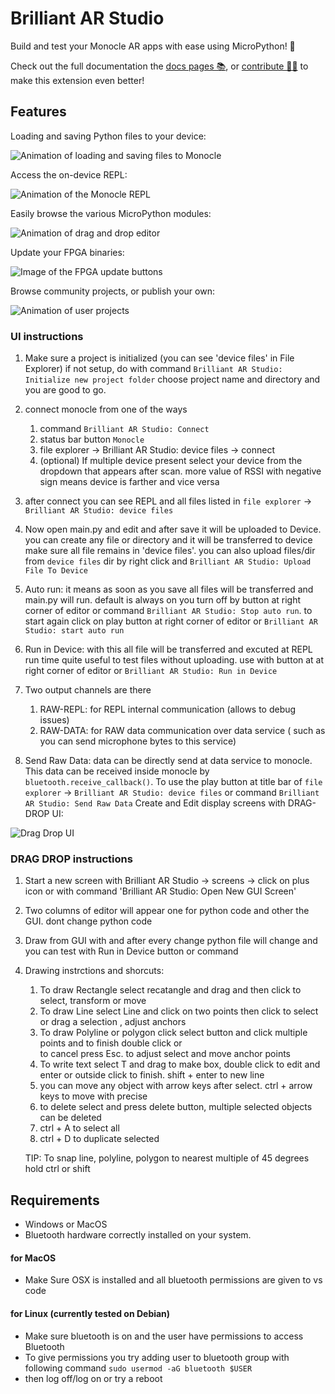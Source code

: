 # Brilliant AR Studio

Build and test your Monocle AR apps with ease using MicroPython! 🐍

Check out the full documentation the [docs pages 📚](https://docs.brilliant.xyz), or [contribute 🧑‍💻](https://github.com/brilliantlabsAR/ar-studio-for-vscode) to make this extension even better!

## Features

Loading and saving Python files to your device:

![Animation of loading and saving files to Monocle](./media/vscode-ext-upload-file.gif)

Access the on-device REPL:

![Animation of the Monocle REPL](./media/vscode-ext-repl.gif)

Easily browse the various MicroPython modules:

![Animation of drag and drop editor](./media/vscode-ext-api-drag-drop.gif)

Update your FPGA binaries:

![Image of the FPGA update buttons](./media/vscode-ext-custom-fpga.gif)

Browse community projects, or publish your own:

![Animation of user projects](./media/vscode-ext-custom-projects.gif)

### UI instructions

1. Make sure a project is initialized (you can see 'device files' in File Explorer)
   if not setup, do with command `Brilliant AR Studio: Initialize new project folder`
   choose project name and directory and you are good to go.

2. connect monocle from one of the ways
   1. command `Brilliant AR Studio: Connect`
   2. status bar button `Monocle`
   3. file explorer -> Brilliant AR Studio: device files -> connect
   4. (optional)  If multiple device present select your device from the dropdown that appears after scan. more value of  RSSI with negative sign means device is farther and vice versa

3. after connect you can see REPL and all files listed in `file explorer` -> `Brilliant AR Studio: device files`

4. Now open main.py and edit and after save it will be uploaded to Device.
   you can create any file or directory and it will be transferred to device
   make sure all file remains in 'device files'. you can also upload files/dir from `device files` dir by
   right click and `Brilliant AR Studio: Upload File To Device`

5. Auto run: it means as soon as you save all files will be transferred and main.py will run. default is always on you turn off by button at right corner of editor or command `Brilliant AR Studio: Stop auto run`.
   to start again click on play button at right corner of editor or `Brilliant AR Studio: start auto run`

6. Run in Device: with this all file will be transferred and excuted at REPL run time
   quite useful to test files without uploading.
   use with button at at right corner of editor or `Brilliant AR Studio: Run in Device`

7. Two output channels are there 
   1. RAW-REPL: for REPL internal communication (allows to debug issues)
   2. RAW-DATA: for RAW data communication over data service ( such as you can send microphone bytes to this service)

8. Send Raw Data: data can be  directly send  at data service to monocle. This data can be received inside monocle by `bluetooth.receive_callback()`. To use the play button at title bar of  `file explorer` -> `Brilliant AR Studio: device files` or command `Brilliant AR Studio: Send Raw Data`
Create and Edit display screens with DRAG-DROP UI:

![Drag Drop UI](./media/vscode-ext-drag-drop-GUI.png)

### DRAG DROP instructions

1. Start a new screen with Brilliant AR Studio -> screens -> click on plus icon
   or with command 'Brilliant AR Studio: Open New GUI Screen'

2. Two columns of editor will appear one for python code and other the GUI. dont change python code

3. Draw from GUI with and after every change python file will change
   and you can test with Run in Device button or command

4. Drawing instrctions and shorcuts:
   1. To draw Rectangle select recatangle and drag and then click to select, transform or move
   2. To draw Line select Line and click on two points then click to select or drag a selection , adjust anchors
   3. To draw Polyline or polygon click select button and click multiple points and to finish double click or  
      to cancel press Esc. to adjust select and move anchor points
   4. To write text select T and drag to make box, double click to edit and enter or outside click to finish.
      shift + enter to new line
   5. you can move any object with arrow keys after select. ctrl + arrow keys to move with precise
   6. to delete select and press delete button, multiple selected objects can be deleted
   7. ctrl + A to select all
   8. ctrl + D to duplicate selected
   
   TIP: To snap line, polyline, polygon to nearest multiple of 45 degrees hold ctrl or shift
## Requirements

- Windows or MacOS
- Bluetooth hardware correctly installed on your system.

#### for MacOS
- Make Sure OSX is installed and all bluetooth permissions are given to vs code

#### for Linux (currently tested on Debian)
-  Make sure bluetooth is on and the user have permissions to access Bluetooth
- To give permissions you try adding user to bluetooth group with following command
`sudo usermod -aG bluetooth $USER`
- then log off/log on or try a reboot

